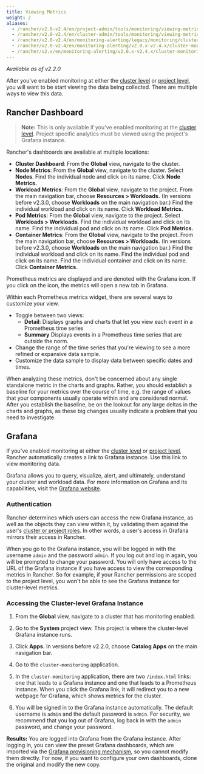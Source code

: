 ```yaml
---
title: Viewing Metrics
weight: 2
aliases:
  - /rancher/v2.0-v2.4/en/project-admin/tools/monitoring/viewing-metrics
  - /rancher/v2.0-v2.4/en/cluster-admin/tools/monitoring/viewing-metrics
  - /rancher/v2.0-v2.4/en/monitoring-alerting/legacy/monitoring/cluster-monitoring/viewing-metrics
  - /rancher/v2.0-v2.4/en/monitoring-alerting/v2.0.x-v2.4.x/cluster-monitoring/viewing-metrics
  - /rancher/v2.x/en/monitoring-alerting/v2.0.x-v2.4.x/cluster-monitoring/viewing-metrics/
---
```


_Available as of v2.2.0_

After you've enabled monitoring at either the [cluster level](../../../pages-for-subheaders/cluster-monitoring.md) or [project level](./project-monitoring.md), you will want to be start viewing the data being collected. There are multiple ways to view this data.

## Rancher Dashboard

>**Note:** This is only available if you've enabled monitoring at the [cluster level](monitoring-alerting/legacy/monitoring/cluster-monitoring/). Project specific analytics must be viewed using the project's Grafana instance.

Rancher's dashboards are available at multiple locations:

- **Cluster Dashboard**: From the **Global** view, navigate to the cluster.
- **Node Metrics**: From the **Global** view, navigate to the cluster. Select **Nodes**. Find the individual node and click on its name. Click **Node Metrics.**
- **Workload Metrics**: From the **Global** view, navigate to the project. From the main navigation bar, choose **Resources > Workloads.** (In versions before v2.3.0, choose **Workloads** on the main navigation bar.) Find the individual workload and click on its name. Click **Workload Metrics.**
- **Pod Metrics**: From the **Global** view, navigate to the project. Select **Workloads > Workloads**. Find the individual workload and click on its name. Find the individual pod and click on its name. Click **Pod Metrics.**
- **Container Metrics**: From the **Global** view, navigate to the project. From the main navigation bar, choose **Resources > Workloads.** (In versions before v2.3.0, choose **Workloads** on the main navigation bar.) Find the individual workload and click on its name. Find the individual pod and click on its name. Find the individual container and click on its name. Click **Container Metrics.**

Prometheus metrics are displayed and are denoted with the Grafana icon. If you click on the icon, the metrics will open a new tab in Grafana.

Within each Prometheus metrics widget, there are several ways to customize your view.

- Toggle between two views:
  - **Detail**: Displays graphs and charts that let you view each event in a Prometheus time series
  - **Summary** Displays events in a Prometheus time series that are outside the norm.
- Change the range of the time series that you're viewing to see a more refined or expansive data sample.
- Customize the data sample to display data between specific dates and times.

When analyzing these metrics, don't be concerned about any single standalone metric in the charts and graphs. Rather, you should establish a baseline for your metrics over the course of time, e.g. the range of values that your components usually operate within and are considered normal. After you establish the baseline, be on the lookout for any large deltas in the charts and graphs, as these big changes usually indicate a problem that you need to investigate.

## Grafana

If you've enabled monitoring at either the [cluster level](monitoring-alerting/legacy/monitoring/cluster-monitoring/) or [project level](project-admin/tools/monitoring/), Rancher automatically creates a link to Grafana instance. Use this link to view monitoring data.

Grafana allows you to query, visualize, alert, and ultimately, understand your cluster and workload data. For more information on Grafana and its capabilities, visit the [Grafana website](https://grafana.com/grafana).

### Authentication

Rancher determines which users can access the new Grafana instance, as well as the objects they can view within it, by validating them against the user's [cluster or project roles](../../../how-to-guides/advanced-user-guides/authentication-permissions-and-global-configuration/manage-role-based-access-control-rbac/cluster-and-project-roles.md). In other words, a user's access in Grafana mirrors their access in Rancher.

When you go to the Grafana instance, you will be logged in with the username `admin` and the password `admin`. If you log out and log in again, you will be prompted to change your password. You will only have access to the URL of the Grafana instance if you have access to view the corresponding metrics in Rancher. So for example, if your Rancher permissions are scoped to the project level, you won't be able to see the Grafana instance for cluster-level metrics.

### Accessing the Cluster-level Grafana Instance

1. From the **Global** view, navigate to a cluster that has monitoring enabled.

1. Go to the **System** project view. This project is where the cluster-level Grafana instance runs.

1. Click **Apps.** In versions before v2.2.0, choose **Catalog Apps** on the main navigation bar.

1. Go to the `cluster-monitoring` application.

1. In the `cluster-monitoring` application, there are two `/index.html` links: one that leads to a Grafana instance and one that leads to a Prometheus instance. When you click the Grafana link, it will redirect you to a new webpage for Grafana, which shows metrics for the cluster.

1. You will be signed in to the Grafana instance automatically. The default username is `admin` and the default password is `admin`. For security, we recommend that you log out of Grafana, log back in with the `admin` password, and change your password.

**Results:** You are logged into Grafana from the Grafana instance. After logging in, you can view the preset Grafana dashboards, which are imported via the [Grafana provisioning mechanism](http://docs.grafana.org/administration/provisioning/#dashboards), so you cannot modify them directly. For now, if you want to configure your own dashboards, clone the original and modify the new copy.
